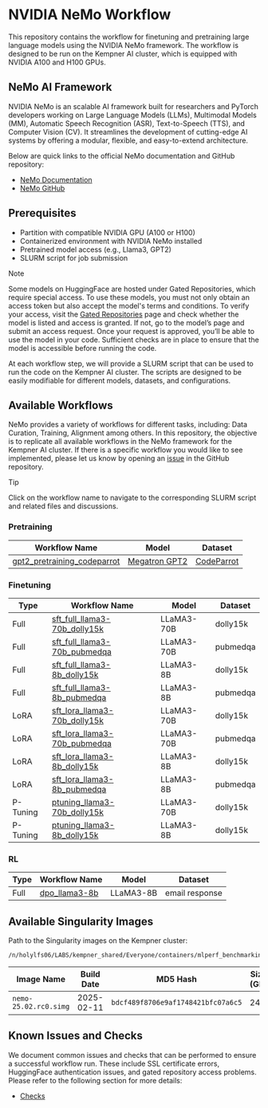 # NVIDIA NeMo Workflow

This repository contains the workflow for finetuning and pretraining large language models using the NVIDIA NeMo framework. The workflow is designed to be run on the Kempner AI cluster, which is equipped with NVIDIA A100 and H100 GPUs.

## NeMo AI Framework

NVIDIA NeMo is an scalable AI framework built for researchers and PyTorch developers working on Large Language Models (LLMs), Multimodal Models (MM), Automatic Speech Recognition (ASR), Text-to-Speech (TTS), and Computer Vision (CV). It streamlines the development of cutting-edge AI systems by offering a modular, flexible, and easy-to-extend architecture.

Below are quick links to the official NeMo documentation and GitHub repository:

- [NeMo Documentation](https://docs.nvidia.com/nemo-framework/user-guide/latest/overview.html)
- [NeMo GitHub](https://github.com/NVIDIA/NeMo)


## Prerequisites

- Partition with compatible NVIDIA GPU (A100 or H100)
- Containerized environment with NVIDIA NeMo installed
- Pretrained model access (e.g., Llama3, GPT2)
- SLURM script for job submission


> [!NOTE]  
> Some models on HuggingFace are hosted under Gated Repositories, which require special access. To use these models, you must not only obtain an access token but also accept the model's terms and conditions. To verify your access, visit the [Gated Repositories](https://huggingface.co/settings/gated-repos) page and check whether the model is listed and access is granted. If not, go to the model’s page and submit an access request. Once your request is approved, you’ll be able to use the model in your code. Sufficient checks are in place to ensure that the model is accessible before running the code. 

At each workflow step, we will provide a SLURM script that can be used to run the code on the Kempner AI cluster. The scripts are designed to be easily modifiable for different models, datasets, and configurations.


## Available Workflows

NeMo provides a variety of workflows for different tasks, including: Data Curation, Training, Alignment among others. In this repository, the objective is to replicate all available workflows in the NeMo framework for the Kempner AI cluster. If there is a specific workflow you would like to see implemented, please let us know by opening an [issue](https://github.com/KempnerInstitute/nvidia-nemo-workflows/issues) in the GitHub repository. 

> [!TIP]  
> Click on the workflow name to navigate to the corresponding SLURM script and related files and discussions.

### Pretraining 

| Workflow Name                   | Model                                                              | Dataset     |
|---------------------------------|--------------------------------------------------------------------|-------------|
| [gpt2_pretraining_codeparrot](pretraining/gpt2_pretraining_codeparrot) | [Megatron GPT2](https://huggingface.co/nvidia/megatron-gpt2-345m)  | [CodeParrot](https://huggingface.co/codeparrot)  |


### Finetuning

| Type       | Workflow Name                                                                  | Model       | Dataset   |
|------------|--------------------------------------------------------------------------------|-------------|-----------|
| Full       | [sft_full_llama3-70b_dolly15k](finetuning/full/sft_full_llama3-70b_dolly15k)   | LLaMA3-70B  | dolly15k  |
| Full       | [sft_full_llama3-70b_pubmedqa](finetuning/full/sft_full_llama3-70b_pubmedqa)   | LLaMA3-70B  | pubmedqa  |
| Full       | [sft_full_llama3-8b_dolly15k](finetuning/full/sft_full_llama3-8b_dolly15k)     | LLaMA3-8B   | dolly15k  |
| Full       | [sft_full_llama3-8b_pubmedqa](finetuning/full/sft_full_llama3-8b_pubmedqa)     | LLaMA3-8B   | pubmedqa  |
| LoRA       | [sft_lora_llama3-70b_dolly15k](finetuning/lora/sft_lora_llama3-70b_dolly15k)   | LLaMA3-70B  | dolly15k  |
| LoRA       | [sft_lora_llama3-70b_pubmedqa](finetuning/lora/sft_lora_llama3-70b_pubmedqa)   | LLaMA3-70B  | pubmedqa  |
| LoRA       | [sft_lora_llama3-8b_dolly15k](finetuning/lora/sft_lora_llama3-8b_dolly15k)     | LLaMA3-8B   | dolly15k  |
| LoRA       | [sft_lora_llama3-8b_pubmedqa](finetuning/lora/sft_lora_llama3-8b_pubmedqa)     | LLaMA3-8B   | pubmedqa  |
| P-Tuning   | [ptuning_llama3-70b_dolly15k](finetuning/p-tuning/ptuning_llama3-70b_dolly15k) | LLaMA3-70B  | dolly15k  |
| P-Tuning   | [ptuning_llama3-8b_dolly15k](finetuning/p-tuning/ptuning_llama3-8b_dolly15k)   | LLaMA3-8B   | dolly15k  |

### RL

| Type       | Workflow Name                                                                  | Model       | Dataset   |
|------------|--------------------------------------------------------------------------------|-------------|-----------|
| Full       | [dpo_llama3-8b](RL/DPO/llama3-8b)   | LLaMA3-8B  | email response  |

## Available Singularity Images

Path to the Singularity images on the Kempner cluster:

```
/n/holylfs06/LABS/kempner_shared/Everyone/containers/mlperf_benchmarking
```

| Image Name            | Build Date | MD5 Hash                           | Size (GB) |
|-----------------------|------------|------------------------------------|-----------|
| `nemo-25.02.rc0.simg` | 2025-02-11 | `bdcf489f8706e9af1748421bfc07a6c5` | 24G       |


## Known Issues and Checks

We document common issues and checks that can be performed to ensure a successful workflow run. These include SSL certificate errors, HuggingFace authentication issues, and gated repository access problems. Please refer to the following section for more details:
-  [Checks](checks/README.md)


